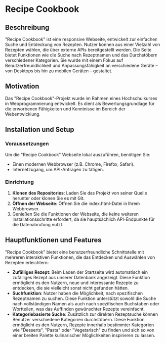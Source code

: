 # Recipe Cookbook

## Beschreibung
"Recipe Cookbook" ist eine responsive Webseite, entwickelt zur einfachen Suche und Entdeckung von Rezepten. Nutzer können aus einer Vielzahl von Rezepten wählen, die über externe APIs bereitgestellt werden. Die Seite bietet Funktionen wie die Suche nach Rezeptnamen und das Durchstöbern verschiedener Kategorien. Sie wurde mit einem Fokus auf Benutzerfreundlichkeit und Anpassungsfähigkeit an verschiedene Geräte – von Desktops bis hin zu mobilen Geräten – gestaltet.

## Motivation
Das "Recipe Cookbook"-Projekt wurde im Rahmen eines Hochschulkurses in Webprogrammierung entwickelt. Es dient als Bewertungsgrundlage für die erworbenen Fähigkeiten und Kenntnisse im Bereich der Webentwicklung. 

## Installation und Setup
### Voraussetzungen
Um die "Recipe Cookbook" Webseite lokal auszuführen, benötigen Sie:
- Einen modernen Webbrowser (z.B. Chrome, Firefox, Safari).
- Internetzugang, um API-Anfragen zu tätigen.

### Einrichtung
1. **Klonen des Repositories**: Laden Sie das Projekt von seiner Quelle herunter oder klonen Sie es mit Git.
2. **Öffnen der Webseite**: Öffnen Sie die index.html-Datei in Ihrem Webbrowser.
3. Genießen Sie die Funktionen der Webseite, die keine weiteren Installationsschritte erfordert, da sie hauptsächlich API-Endpunkte für die Datenabrufung nutzt.

## Hauptfunktionen und Features
"Recipe Cookbook" bietet eine benutzerfreundliche Schnittstelle mit mehreren interaktiven Funktionen, die das Entdecken und Auswählen von Rezepten erleichtern:
- **Zufälliges Rezept**: Beim Laden der Startseite wird automatisch ein zufälliges Rezept aus unserer Datenbank angezeigt. Diese Funktion ermöglicht es den Nutzern, neue und interessante Rezepte zu entdecken, die sie vielleicht sonst nicht gefunden hätten.
- **Suchfunktion**: Nutzer haben die Möglichkeit, nach spezifischen Rezeptnamen zu suchen. Diese Funktion unterstützt sowohl die Suche nach vollständigen Namen als auch nach spezifischen Buchstaben oder Wortteilen, was das Auffinden gewünschter Rezepte vereinfacht.
- **Kategoriebasierte Suche**: Zusätzlich zur direkten Rezeptsuche können Benutzer verschiedene Kategorien durchstöbern. Diese Funktion ermöglicht es den Nutzern, Rezepte innerhalb bestimmter Kategorien wie "Desserts", "Pasta" oder "Vegetarisch" zu finden und sich so von einer breiten Palette kulinarischer Möglichkeiten inspirieren zu lassen.
